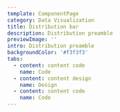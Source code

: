 ```yaml
---
template: ComponentPage
category: Data Visualization
title: Distribution bar
description: Distribution preamble
previewImage: ''
intro: Distribution preamble
backgroundColor: '#f3f3f3'
tabs:
  - content: content code
    name: Code
  - content: content design
    name: Design
  - content: content code
    name: Code
---
```


